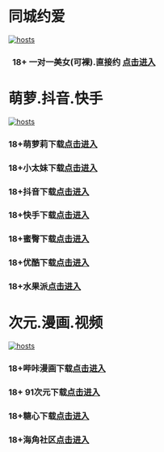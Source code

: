 # 同城约爱
[](#聊天)
[![hosts](https://av8600.github.io/image/ha1.jpg)](#22-如何修改hosts)
###    18+ 一对一美女(可裸).直接约 [点击进入](https://jy09110519-1317033022.cos.accelerate.myqcloud.com/location.html?t=001gz_298)
# 萌萝.抖音.快手
[](#聊天)
[![hosts](https://av8600.github.io/image/ha2.jpg)](#22-如何修改hosts)
### 18+萌萝莉下载[点击进入](https://3fb6mdhhug.top/?channel_code=MIM07BG)
### 18+小太妹下载[点击进入](https://g3mbtir8yg.top/?channel_code=MIM03BG)
### 18+抖音下载[点击进入](https://sk5y45tl1z.top/?channel_code=MIM05BG1)
### 18+快手下载[点击进入](https://iej2oh7l43.top/?channel_code=MIM04BG1)
### 18+蜜臀下载[点击进入](https://tqmwbmjxfr.top/?channel_code=MIM18BGG)
### 18+优酷下载[点击进入](https://nhvv1plt4w.top/?channel_code=MIM13BG)
### 18+水果派[点击进入](https://wjv37xsga.top/?channel_code=MIM17BG2)
# 次元.漫画.视频
[](#聊天)
[![hosts](https://av8600.github.io/image/ha3.jpg)](#22-如何修改hosts)
### 18+哔咔漫画下载[点击进入](https://bk8v3pkx.com?ch=oebg21bk)
### 18+ 91次元下载[点击进入](https://912k6awg.com/?ch=oebg21cy)
### 18+糖心下载[点击进入](https://txwqbkzd.com/?_c=oebg31tx)
### 18+海角社区[点击进入](https://d.hj67ge.com/?channel=ykhjqq1)


